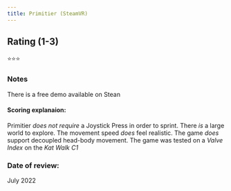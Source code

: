 ```yaml
---
title: Primitier (SteamVR)
---
```


## Rating (1-3)
⭐⭐⭐

### Notes
There is a free demo available on Stean

#### Scoring explanaion:
Primitier *does not require* a Joystick Press in order to sprint.
There *is* a large world to explore.
The movement speed *does* feel realistic.
The game *does* support decoupled head-body movement.
The game was tested on a *Valve Index* on the *Kat Walk C1*

### Date of review:
July 2022
